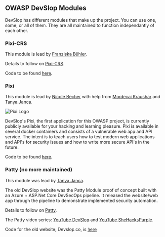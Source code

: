 ## OWASP DevSlop Modules

DevSlop has different modules that make up the project.  You can use one, some, or all of them.  They are all maintained to function independantly of each other.

### Pixi-CRS

This module is lead by [Franziska Bühler](team.md).

Details to follow on [Pixi-CRS](pixi_crs.md).

Code to be found [here](https://github.com/DevSlop/pixi-crs).


### Pixi 

This module is lead by [Nicole Becher](team,md) with help from [Mordecai Kraushar](team.md) and [Tanya Janca](team.md).

![Pixi Logo](https://github.com/DevSlop/DevSlop.github.io/blob/master/assets/img/Pixi_logo.png)

DevSlop's Pixi, the first application for this OWASP project, is currently publicly available for your hacking and learning pleasure. Pixi is available in several docker containers and consists of a vulnerable web app and API service.  The intent is to teach users how to test modern web applications and API's for security issues and how to write more secure API's in the future. 

Code to be found [here](https://github.com/DevSlop/Pixi).


### Patty (no more maintained)

This module was lead by [Tanya Janca](team.md).

The old DevSlop website was the Patty Module proof of concept built with an Azure + ASP.Net Core DevSecOps pipeline. It released the website/web app through the pipeline to demonstrate implemented security automation.

Details to follow on [Patty](patty.md).

The Patty video series: [YouTube DevSlop](https://www.youtube.com/channel/UCSmjcWvgVBqF3x_7e5rfe3A) and [YouTube SheHacksPurple](https://www.youtube.com/channel/UCyxbNw11fMUgoR3XpVYVPIQ).

Code for the old website, Devslop.co, is [here](https://github.com/DevSlop/DevSlop.co)
